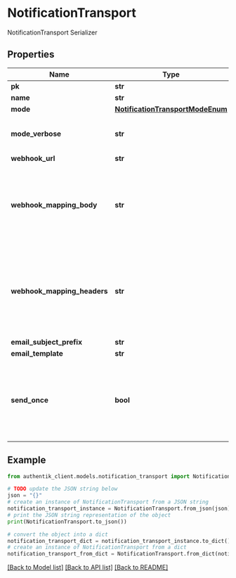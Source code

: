 # NotificationTransport

NotificationTransport Serializer

## Properties

Name | Type | Description | Notes
------------ | ------------- | ------------- | -------------
**pk** | **str** |  | [readonly] 
**name** | **str** |  | 
**mode** | [**NotificationTransportModeEnum**](NotificationTransportModeEnum.md) |  | [optional] 
**mode_verbose** | **str** | Return selected mode with a UI Label | [readonly] 
**webhook_url** | **str** |  | [optional] 
**webhook_mapping_body** | **str** | Customize the body of the request. Mapping should return data that is JSON-serializable. | [optional] 
**webhook_mapping_headers** | **str** | Configure additional headers to be sent. Mapping should return a dictionary of key-value pairs | [optional] 
**email_subject_prefix** | **str** |  | [optional] 
**email_template** | **str** |  | [optional] 
**send_once** | **bool** | Only send notification once, for example when sending a webhook into a chat channel. | [optional] 

## Example

```python
from authentik_client.models.notification_transport import NotificationTransport

# TODO update the JSON string below
json = "{}"
# create an instance of NotificationTransport from a JSON string
notification_transport_instance = NotificationTransport.from_json(json)
# print the JSON string representation of the object
print(NotificationTransport.to_json())

# convert the object into a dict
notification_transport_dict = notification_transport_instance.to_dict()
# create an instance of NotificationTransport from a dict
notification_transport_from_dict = NotificationTransport.from_dict(notification_transport_dict)
```
[[Back to Model list]](../README.md#documentation-for-models) [[Back to API list]](../README.md#documentation-for-api-endpoints) [[Back to README]](../README.md)



